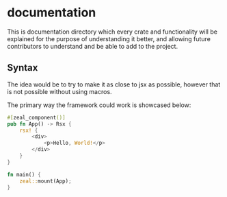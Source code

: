 # documentation

This is documentation directory which every crate and functionality will be explained for the purpose of understanding it better, and allowing future contributors to understand and be able to add to the project.

## Syntax

The idea would be to try to make it as close to jsx as possible, however that is not possible without using macros.

The primary way the framework could work is showcased below:

```rust
#[zeal_component()]
pub fn App() -> Rsx {
    rsx! {
        <div>
            <p>Hello, World!</p>
        </div>
    }
}

fn main() {
    zeal::mount(App);
}
```
